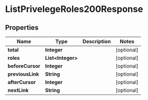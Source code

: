 

# ListPrivelegeRoles200Response


## Properties

| Name | Type | Description | Notes |
|------------ | ------------- | ------------- | -------------|
|**total** | **Integer** |  |  [optional] |
|**roles** | **List&lt;Integer&gt;** |  |  [optional] |
|**beforeCursor** | **Integer** |  |  [optional] |
|**previousLink** | **String** |  |  [optional] |
|**afterCursor** | **Integer** |  |  [optional] |
|**nextLink** | **String** |  |  [optional] |



